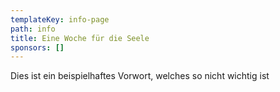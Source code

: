 ```yaml
---
templateKey: info-page
path: info
title: Eine Woche für die Seele
sponsors: []
---
```


Dies ist ein beispielhaftes Vorwort, welches so nicht wichtig ist

